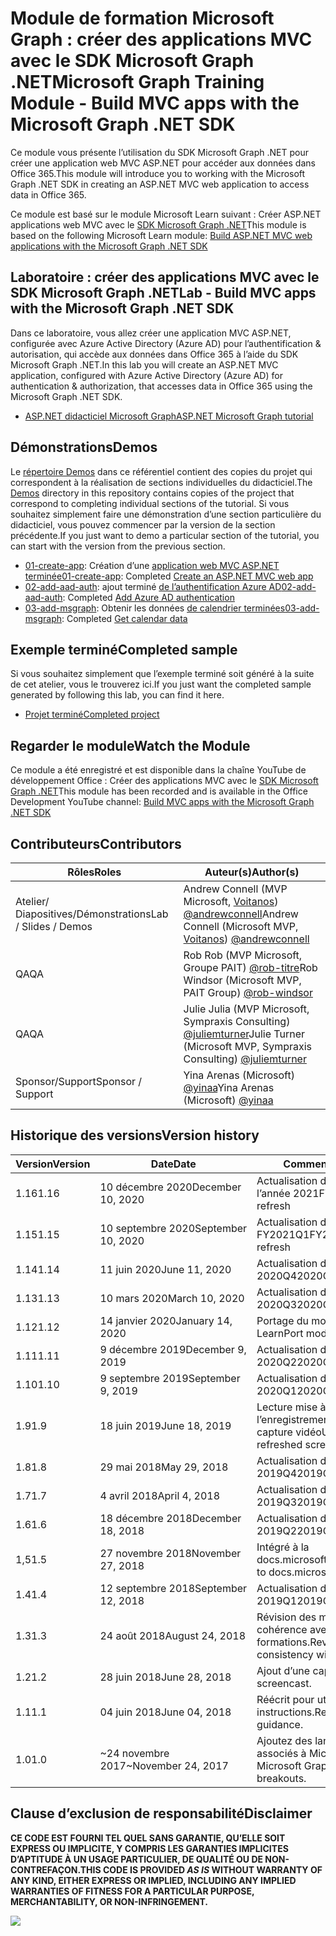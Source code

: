 # <a name="microsoft-graph-training-module---build-mvc-apps-with-the-microsoft-graph-net-sdk"></a><span data-ttu-id="51ce5-101">Module de formation Microsoft Graph : créer des applications MVC avec le SDK Microsoft Graph .NET</span><span class="sxs-lookup"><span data-stu-id="51ce5-101">Microsoft Graph Training Module - Build MVC apps with the Microsoft Graph .NET SDK</span></span>

<span data-ttu-id="51ce5-102">Ce module vous présente l’utilisation du SDK Microsoft Graph .NET pour créer une application web MVC ASP.NET pour accéder aux données dans Office 365.</span><span class="sxs-lookup"><span data-stu-id="51ce5-102">This module will introduce you to working with the Microsoft Graph .NET SDK in creating an ASP.NET MVC web application to access data in Office 365.</span></span>

<span data-ttu-id="51ce5-103">Ce module est basé sur le module Microsoft Learn suivant : Créer ASP.NET applications web MVC avec le [SDK Microsoft Graph .NET](https://docs.microsoft.com/learn/modules/msgraph-build-aspnetmvc-apps)</span><span class="sxs-lookup"><span data-stu-id="51ce5-103">This module is based on the following Microsoft Learn module: [Build ASP.NET MVC web applications with the Microsoft Graph .NET SDK](https://docs.microsoft.com/learn/modules/msgraph-build-aspnetmvc-apps)</span></span>

## <a name="lab---build-mvc-apps-with-the-microsoft-graph-net-sdk"></a><span data-ttu-id="51ce5-104">Laboratoire : créer des applications MVC avec le SDK Microsoft Graph .NET</span><span class="sxs-lookup"><span data-stu-id="51ce5-104">Lab - Build MVC apps with the Microsoft Graph .NET SDK</span></span>

<span data-ttu-id="51ce5-105">Dans ce laboratoire, vous allez créer une application MVC ASP.NET, configurée avec Azure Active Directory (Azure AD) pour l’authentification & autorisation, qui accède aux données dans Office 365 à l’aide du SDK Microsoft Graph .NET.</span><span class="sxs-lookup"><span data-stu-id="51ce5-105">In this lab you will create an ASP.NET MVC application, configured with Azure Active Directory (Azure AD) for authentication & authorization, that accesses data in Office 365 using the Microsoft Graph .NET SDK.</span></span>

- [<span data-ttu-id="51ce5-106">ASP.NET didacticiel Microsoft Graph</span><span class="sxs-lookup"><span data-stu-id="51ce5-106">ASP.NET Microsoft Graph tutorial</span></span>](https://docs.microsoft.com/graph/training/aspnet-tutorial)

## <a name="demos"></a><span data-ttu-id="51ce5-107">Démonstrations</span><span class="sxs-lookup"><span data-stu-id="51ce5-107">Demos</span></span>

<span data-ttu-id="51ce5-108">Le [répertoire Demos](./Demos) dans ce référentiel contient des copies du projet qui correspondent à la réalisation de sections individuelles du didacticiel.</span><span class="sxs-lookup"><span data-stu-id="51ce5-108">The [Demos](./Demos) directory in this repository contains copies of the project that correspond to completing individual sections of the tutorial.</span></span> <span data-ttu-id="51ce5-109">Si vous souhaitez simplement faire une démonstration d’une section particulière du didacticiel, vous pouvez commencer par la version de la section précédente.</span><span class="sxs-lookup"><span data-stu-id="51ce5-109">If you just want to demo a particular section of the tutorial, you can start with the version from the previous section.</span></span>

- <span data-ttu-id="51ce5-110">[01-create-app](Demos/01-create-app): Création d’une [application web MVC ASP.NET terminée](https://docs.microsoft.com/graph/training/aspnet-tutorial?tutorial-step=1)</span><span class="sxs-lookup"><span data-stu-id="51ce5-110">[01-create-app](Demos/01-create-app): Completed [Create an ASP.NET MVC web app](https://docs.microsoft.com/graph/training/aspnet-tutorial?tutorial-step=1)</span></span>
- <span data-ttu-id="51ce5-111">[02-add-aad-auth](Demos/02-add-aad-auth): ajout terminé [de l’authentification Azure AD](https://docs.microsoft.com/graph/training/aspnet-tutorial?tutorial-step=3)</span><span class="sxs-lookup"><span data-stu-id="51ce5-111">[02-add-aad-auth](Demos/02-add-aad-auth): Completed [Add Azure AD authentication](https://docs.microsoft.com/graph/training/aspnet-tutorial?tutorial-step=3)</span></span>
- <span data-ttu-id="51ce5-112">[03-add-msgraph](Demos/03-add-msgraph): Obtenir les données [de calendrier terminées](https://docs.microsoft.com/graph/training/aspnet-tutorial?tutorial-step=4)</span><span class="sxs-lookup"><span data-stu-id="51ce5-112">[03-add-msgraph](Demos/03-add-msgraph): Completed [Get calendar data](https://docs.microsoft.com/graph/training/aspnet-tutorial?tutorial-step=4)</span></span>

## <a name="completed-sample"></a><span data-ttu-id="51ce5-113">Exemple terminé</span><span class="sxs-lookup"><span data-stu-id="51ce5-113">Completed sample</span></span>

<span data-ttu-id="51ce5-114">Si vous souhaitez simplement que l’exemple terminé soit généré à la suite de cet atelier, vous le trouverez ici.</span><span class="sxs-lookup"><span data-stu-id="51ce5-114">If you just want the completed sample generated by following this lab, you can find it here.</span></span>

- [<span data-ttu-id="51ce5-115">Projet terminé</span><span class="sxs-lookup"><span data-stu-id="51ce5-115">Completed project</span></span>](Demos/03-add-msgraph)

## <a name="watch-the-module"></a><span data-ttu-id="51ce5-116">Regarder le module</span><span class="sxs-lookup"><span data-stu-id="51ce5-116">Watch the Module</span></span>

<span data-ttu-id="51ce5-117">Ce module a été enregistré et est disponible dans la chaîne YouTube de développement Office : Créer des applications MVC avec le [SDK Microsoft Graph .NET](https://youtu.be/a2teHZ5WuNc)</span><span class="sxs-lookup"><span data-stu-id="51ce5-117">This module has been recorded and is available in the Office Development YouTube channel: [Build MVC apps with the Microsoft Graph .NET SDK](https://youtu.be/a2teHZ5WuNc)</span></span>

## <a name="contributors"></a><span data-ttu-id="51ce5-118">Contributeurs</span><span class="sxs-lookup"><span data-stu-id="51ce5-118">Contributors</span></span>

| <span data-ttu-id="51ce5-119">Rôles</span><span class="sxs-lookup"><span data-stu-id="51ce5-119">Roles</span></span>                | <span data-ttu-id="51ce5-120">Auteur(s)</span><span class="sxs-lookup"><span data-stu-id="51ce5-120">Author(s)</span></span>                                                                                                      |
| -------------------- | -------------------------------------------------------------------------------------------------------------- |
| <span data-ttu-id="51ce5-121">Atelier/ Diapositives/Démonstrations</span><span class="sxs-lookup"><span data-stu-id="51ce5-121">Lab / Slides / Demos</span></span> | <span data-ttu-id="51ce5-122">Andrew Connell (MVP Microsoft, [Voitanos](//github.com/voitanos)) [@andrewconnell](//github.com/andrewconnell)</span><span class="sxs-lookup"><span data-stu-id="51ce5-122">Andrew Connell (Microsoft MVP, [Voitanos](//github.com/voitanos)) [@andrewconnell](//github.com/andrewconnell)</span></span> |
| <span data-ttu-id="51ce5-123">QA</span><span class="sxs-lookup"><span data-stu-id="51ce5-123">QA</span></span>                   | <span data-ttu-id="51ce5-124">Rob Rob (MVP Microsoft, Groupe PAIT) [@rob-titre](//github.com/rob-windsor)</span><span class="sxs-lookup"><span data-stu-id="51ce5-124">Rob Windsor (Microsoft MVP, PAIT Group) [@rob-windsor](//github.com/rob-windsor)</span></span>                               |
| <span data-ttu-id="51ce5-125">QA</span><span class="sxs-lookup"><span data-stu-id="51ce5-125">QA</span></span>                   | <span data-ttu-id="51ce5-126">Julie Julia (MVP Microsoft, Sympraxis Consulting) [@juliemturner](//github.com/juliemturner)</span><span class="sxs-lookup"><span data-stu-id="51ce5-126">Julie Turner (Microsoft MVP, Sympraxis Consulting) [@juliemturner](//github.com/juliemturner)</span></span>                  |
| <span data-ttu-id="51ce5-127">Sponsor/Support</span><span class="sxs-lookup"><span data-stu-id="51ce5-127">Sponsor / Support</span></span>    | <span data-ttu-id="51ce5-128">Yina Arenas (Microsoft) [@yinaa](//github.com/yinaa)</span><span class="sxs-lookup"><span data-stu-id="51ce5-128">Yina Arenas (Microsoft) [@yinaa](//github.com/yinaa)</span></span>                                                           |

## <a name="version-history"></a><span data-ttu-id="51ce5-129">Historique des versions</span><span class="sxs-lookup"><span data-stu-id="51ce5-129">Version history</span></span>

| <span data-ttu-id="51ce5-130">Version</span><span class="sxs-lookup"><span data-stu-id="51ce5-130">Version</span></span> | <span data-ttu-id="51ce5-131">Date</span><span class="sxs-lookup"><span data-stu-id="51ce5-131">Date</span></span>               | <span data-ttu-id="51ce5-132">Commentaires</span><span class="sxs-lookup"><span data-stu-id="51ce5-132">Comments</span></span>                                             |
| ------- | ------------------ | ---------------------------------------------------- |
| <span data-ttu-id="51ce5-133">1.16</span><span class="sxs-lookup"><span data-stu-id="51ce5-133">1.16</span></span>    | <span data-ttu-id="51ce5-134">10 décembre 2020</span><span class="sxs-lookup"><span data-stu-id="51ce5-134">December 10, 2020</span></span> | <span data-ttu-id="51ce5-135">Actualisation du contenu au 2e T2 de l’année 2021</span><span class="sxs-lookup"><span data-stu-id="51ce5-135">FY2021Q2 content refresh</span></span>                             |
| <span data-ttu-id="51ce5-136">1.15</span><span class="sxs-lookup"><span data-stu-id="51ce5-136">1.15</span></span>    | <span data-ttu-id="51ce5-137">10 septembre 2020</span><span class="sxs-lookup"><span data-stu-id="51ce5-137">September 10, 2020</span></span> | <span data-ttu-id="51ce5-138">Actualisation du contenu FY2021Q1</span><span class="sxs-lookup"><span data-stu-id="51ce5-138">FY2021Q1 content refresh</span></span>                             |
| <span data-ttu-id="51ce5-139">1.14</span><span class="sxs-lookup"><span data-stu-id="51ce5-139">1.14</span></span>    | <span data-ttu-id="51ce5-140">11 juin 2020</span><span class="sxs-lookup"><span data-stu-id="51ce5-140">June 11, 2020</span></span>      | <span data-ttu-id="51ce5-141">Actualisation du contenu 2020Q4</span><span class="sxs-lookup"><span data-stu-id="51ce5-141">2020Q4 content refresh</span></span>                               |
| <span data-ttu-id="51ce5-142">1.13</span><span class="sxs-lookup"><span data-stu-id="51ce5-142">1.13</span></span>    | <span data-ttu-id="51ce5-143">10 mars 2020</span><span class="sxs-lookup"><span data-stu-id="51ce5-143">March 10, 2020</span></span>     | <span data-ttu-id="51ce5-144">Actualisation du contenu 2020Q3</span><span class="sxs-lookup"><span data-stu-id="51ce5-144">2020Q3 content refresh</span></span>                               |
| <span data-ttu-id="51ce5-145">1.12</span><span class="sxs-lookup"><span data-stu-id="51ce5-145">1.12</span></span>    | <span data-ttu-id="51ce5-146">14 janvier 2020</span><span class="sxs-lookup"><span data-stu-id="51ce5-146">January 14, 2020</span></span>   | <span data-ttu-id="51ce5-147">Portage du module vers MS Learn</span><span class="sxs-lookup"><span data-stu-id="51ce5-147">Port module to MS Learn</span></span>                              |
| <span data-ttu-id="51ce5-148">1.11</span><span class="sxs-lookup"><span data-stu-id="51ce5-148">1.11</span></span>    | <span data-ttu-id="51ce5-149">9 décembre 2019</span><span class="sxs-lookup"><span data-stu-id="51ce5-149">December 9, 2019</span></span>   | <span data-ttu-id="51ce5-150">Actualisation du contenu 2020Q2</span><span class="sxs-lookup"><span data-stu-id="51ce5-150">2020Q2 content refresh</span></span>                               |
| <span data-ttu-id="51ce5-151">1.10</span><span class="sxs-lookup"><span data-stu-id="51ce5-151">1.10</span></span>    | <span data-ttu-id="51ce5-152">9 septembre 2019</span><span class="sxs-lookup"><span data-stu-id="51ce5-152">September 9, 2019</span></span>  | <span data-ttu-id="51ce5-153">Actualisation du contenu 2020Q1</span><span class="sxs-lookup"><span data-stu-id="51ce5-153">2020Q1 content refresh</span></span>                               |
| <span data-ttu-id="51ce5-154">1.9</span><span class="sxs-lookup"><span data-stu-id="51ce5-154">1.9</span></span>     | <span data-ttu-id="51ce5-155">18 juin 2019</span><span class="sxs-lookup"><span data-stu-id="51ce5-155">June 18, 2019</span></span>      | <span data-ttu-id="51ce5-156">Lecture mise à jour vers l’enregistrement actualisé de la capture vidéo</span><span class="sxs-lookup"><span data-stu-id="51ce5-156">Updated readme to refreshed screencast recording</span></span>     |
| <span data-ttu-id="51ce5-157">1.8</span><span class="sxs-lookup"><span data-stu-id="51ce5-157">1.8</span></span>     | <span data-ttu-id="51ce5-158">29 mai 2018</span><span class="sxs-lookup"><span data-stu-id="51ce5-158">May 29, 2018</span></span>       | <span data-ttu-id="51ce5-159">Actualisation du contenu 2019Q4</span><span class="sxs-lookup"><span data-stu-id="51ce5-159">2019Q4 content refresh</span></span>                               |
| <span data-ttu-id="51ce5-160">1.7</span><span class="sxs-lookup"><span data-stu-id="51ce5-160">1.7</span></span>     | <span data-ttu-id="51ce5-161">4 avril 2018</span><span class="sxs-lookup"><span data-stu-id="51ce5-161">April 4, 2018</span></span>      | <span data-ttu-id="51ce5-162">Actualisation du contenu 2019Q3</span><span class="sxs-lookup"><span data-stu-id="51ce5-162">2019Q3 content refresh</span></span>                               |
| <span data-ttu-id="51ce5-163">1.6</span><span class="sxs-lookup"><span data-stu-id="51ce5-163">1.6</span></span>     | <span data-ttu-id="51ce5-164">18 décembre 2018</span><span class="sxs-lookup"><span data-stu-id="51ce5-164">December 18, 2018</span></span>  | <span data-ttu-id="51ce5-165">Actualisation du contenu 2019Q2</span><span class="sxs-lookup"><span data-stu-id="51ce5-165">2019Q2 content refresh</span></span>                               |
| <span data-ttu-id="51ce5-166">1,5</span><span class="sxs-lookup"><span data-stu-id="51ce5-166">1.5</span></span>     | <span data-ttu-id="51ce5-167">27 novembre 2018</span><span class="sxs-lookup"><span data-stu-id="51ce5-167">November 27, 2018</span></span>  | <span data-ttu-id="51ce5-168">Intégré à la docs.microsoft.com/graph</span><span class="sxs-lookup"><span data-stu-id="51ce5-168">Onboarded to docs.microsoft.com/graph</span></span>                |
| <span data-ttu-id="51ce5-169">1.4</span><span class="sxs-lookup"><span data-stu-id="51ce5-169">1.4</span></span>     | <span data-ttu-id="51ce5-170">12 septembre 2018</span><span class="sxs-lookup"><span data-stu-id="51ce5-170">September 12, 2018</span></span> | <span data-ttu-id="51ce5-171">Actualisation du contenu 2019Q1</span><span class="sxs-lookup"><span data-stu-id="51ce5-171">2019Q1 content refresh</span></span>                               |
| <span data-ttu-id="51ce5-172">1.3</span><span class="sxs-lookup"><span data-stu-id="51ce5-172">1.3</span></span>     | <span data-ttu-id="51ce5-173">24 août 2018</span><span class="sxs-lookup"><span data-stu-id="51ce5-173">August 24, 2018</span></span>    | <span data-ttu-id="51ce5-174">Révision des modules pour assurer la cohérence avec d’autres formations.</span><span class="sxs-lookup"><span data-stu-id="51ce5-174">Revised modules for consistency with other training.</span></span> |
| <span data-ttu-id="51ce5-175">1.2</span><span class="sxs-lookup"><span data-stu-id="51ce5-175">1.2</span></span>     | <span data-ttu-id="51ce5-176">28 juin 2018</span><span class="sxs-lookup"><span data-stu-id="51ce5-176">June 28, 2018</span></span>      | <span data-ttu-id="51ce5-177">Ajout d’une capture vidéo.</span><span class="sxs-lookup"><span data-stu-id="51ce5-177">Added screencast.</span></span>                                    |
| <span data-ttu-id="51ce5-178">1.1</span><span class="sxs-lookup"><span data-stu-id="51ce5-178">1.1</span></span>     | <span data-ttu-id="51ce5-179">04 juin 2018</span><span class="sxs-lookup"><span data-stu-id="51ce5-179">June 04, 2018</span></span>      | <span data-ttu-id="51ce5-180">Réécrit pour utiliser les dernières instructions.</span><span class="sxs-lookup"><span data-stu-id="51ce5-180">Rewritten to use latest guidance.</span></span>                    |
| <span data-ttu-id="51ce5-181">1.0</span><span class="sxs-lookup"><span data-stu-id="51ce5-181">1.0</span></span>     | <span data-ttu-id="51ce5-182">~24 novembre 2017</span><span class="sxs-lookup"><span data-stu-id="51ce5-182">~November 24, 2017</span></span> | <span data-ttu-id="51ce5-183">Ajoutez des lancements de produits associés à Microsoft Graph.</span><span class="sxs-lookup"><span data-stu-id="51ce5-183">Add Microsoft Graph related product breakouts.</span></span>       |

## <a name="disclaimer"></a><span data-ttu-id="51ce5-184">Clause d’exclusion de responsabilité</span><span class="sxs-lookup"><span data-stu-id="51ce5-184">Disclaimer</span></span>

<span data-ttu-id="51ce5-185">**CE CODE EST  FOURNI TEL QUEL SANS GARANTIE, QU’ELLE SOIT EXPRESS OU IMPLICITE, Y COMPRIS LES GARANTIES IMPLICITES D’APTITUDE À UN USAGE PARTICULIER, DE QUALITÉ OU DE NON-CONTREFAÇON.**</span><span class="sxs-lookup"><span data-stu-id="51ce5-185">**THIS CODE IS PROVIDED _AS IS_ WITHOUT WARRANTY OF ANY KIND, EITHER EXPRESS OR IMPLIED, INCLUDING ANY IMPLIED WARRANTIES OF FITNESS FOR A PARTICULAR PURPOSE, MERCHANTABILITY, OR NON-INFRINGEMENT.**</span></span>

<img src="https://telemetry.sharepointpnp.com/msgraph-training-aspnetmvcapp" />
